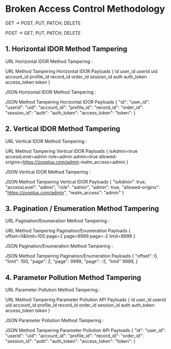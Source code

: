 
# Broken Access Control Methodology 

   GET -> POST, PUT, PATCH, DELETE 

   POST -> GET, PUT, PATCH, DELETE 


## 1. Horizontal IDOR Method Tampering 

URL Horizontal IDOR Method Tampering : 

URL Method Tampering Horizontal IDOR Payloads {
id
user_id
userid
uid
account_id
profile_id
record_id
order_id
session_id
auth
auth_token
access_token
token
}

JSON Horizontal IDOR Method Tampering : 

JSON Method Tampering Horizontal IDOR Payloads {
"id": 
"user_id": 
"userid":
"uid":
"account_id":
"profile_id":
"record_id":
"order_id":
"session_id":
"auth":
"auth_token":
"access_token":
"token":
}


## 2. Vertical IDOR Method Tampering 

URL Vertical IDOR Method Tampering : 

URL Method Tampering Vertical IDOR Payloads {
isAdmin=true 
accessLevel=admin
role=admin
admin=true
allowed-origins=https://zooplus.com/admin
realm_access=admin
}

JSON Vertical IDOR Method Tampering : 

JSON Method Tampering Vertical IDOR Payloads {
"isAdmin": true,
"accessLevel": "admin",
"role": "admin",
"admin": true,
"allowed-origins": "https://zooplus.com/admin",
"realm_access": "admin"
}


## 3. Pagination / Enumeration Method Tampering 

URL Pagination/Enumeration Method Tampering : 

URL Method Tampering Pagination/Enumeration Payloads {
offset=0&limit=100
page=2
page=9999
page=-2
limit=9999
}
 
JSON Pagination/Enumeration Method Tampering : 

JSON Method Tampering Pagination/Enumeration Payloads {
"offset": 0,
"limit": 100,
"page": 2,
"page": 9999,
"page": -2,
"limit" 9999,
}


## 4. Parameter Pollution Method Tampering

URL Parameter Pollution Method Tampering : 

URL Method Tampering Parameter Pollution API Payloads {
id
user_id
userid
uid
account_id
profile_id
record_id
order_id
session_id
auth
auth_token
access_token
token
}


JSON Parameter Pollution Method Tampering : 

JSON Method Tampering Parameter Pollution API Payloads {
"id": 
"user_id": 
"userid":
"uid":
"account_id":
"profile_id":
"record_id":
"order_id":
"session_id":
"auth":
"auth_token":
"access_token":
"token":
}





